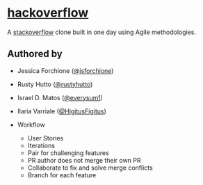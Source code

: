 # [hackoverflow](https://glacial-spire-11804.herokuapp.com/questions)

A [stackoverflow](http://stackoverflow.com/) clone built in one day using Agile methodologies.

## Authored by

* Jessica Forchione ([@jsforchione](https://github.com/jsforchione))
* Rusty Hutto ([@rustyhutto](https://github.com/rustyhutto))
* Israel D. Matos ([@everysum1](https://github.com/everysum1)) 
* Ilaria Varriale ([@HigitusFigitus](http://github.com/HigitusFigitus))   

* Workflow
  * User Stories
  * Iterations
  * Pair for challenging features
  * PR author does not merge their own PR
  * Collaborate to fix and solve merge conflicts
  * Branch for each feature
